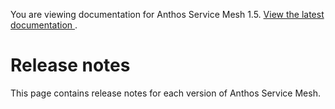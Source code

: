 You are viewing documentation for Anthos Service Mesh 1.5. [ View the latest
documentation ](/service-mesh/docs/) .

#  Release notes

This page contains release notes for each version of Anthos Service Mesh.

